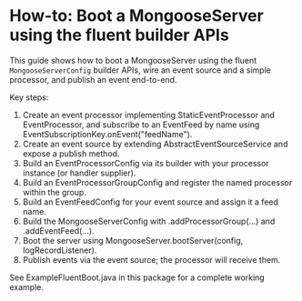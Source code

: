 # How-to: Boot a MongooseServer using the fluent builder APIs

This guide shows how to boot a MongooseServer using the fluent `MongooseServerConfig` builder APIs, wire an event source and a simple processor, and publish an event end-to-end.

Key steps:

1. Create an event processor implementing StaticEventProcessor and EventProcessor, and subscribe to an EventFeed by name using EventSubscriptionKey.onEvent("feedName").
2. Create an event source by extending AbstractEventSourceService and expose a publish method.
3. Build an EventProcessorConfig via its builder with your processor instance (or handler supplier).
4. Build an EventProcessorGroupConfig and register the named processor within the group.
5. Build an EventFeedConfig for your event source and assign it a feed name.
6. Build the MongooseServerConfig with .addProcessorGroup(...) and .addEventFeed(...).
7. Boot the server using MongooseServer.bootServer(config, logRecordListener).
8. Publish events via the event source; the processor will receive them.

See ExampleFluentBoot.java in this package for a complete working example.
